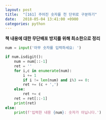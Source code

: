 ```yaml
---
layout: post
title:  "[161] 주어진 숫자를 천 단위로 구분하기"
date:   2018-05-04 13:41:00 +0900
categories: python
---
```


**책 내용에 대한 무단배포 방지를 위해 최소한으로 정리**

```python
num = input('아무 숫자를 입력하세요: ')

if num.isdigit():
	num = num[::-1]
	ret = ''
	for i,c in enumerate(num):
		i += 1
		if i != len(num) and i%3 == 0:
		ret += (c + ',')
	else:
		ret += c
	ret = ret[::-1]
	print(ret)
else:
	print(f'입력한 내용 {num}: 숫자가 아닙니다.')
```